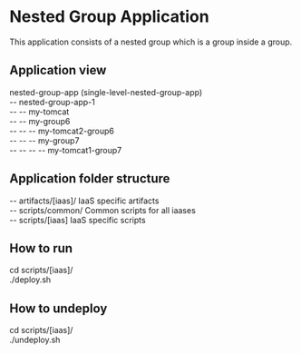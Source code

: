 Nested Group Application
========================
This application consists of a nested group which is a group inside a group.

Application view
----------------
nested-group-app (single-level-nested-group-app)        <br />
-- nested-group-app-1                                   <br />
-- -- my-tomcat                                         <br />
-- -- my-group6                                         <br />
-- -- -- my-tomcat2-group6                              <br />
-- -- -- my-group7                                      <br />
-- -- -- -- my-tomcat1-group7                           <br />

Application folder structure
----------------------------
-- artifacts/[iaas]/ IaaS specific artifacts                <br />
-- scripts/common/ Common scripts for all iaases            <br />
-- scripts/[iaas] IaaS specific scripts                     <br />

How to run
----------
cd scripts/[iaas]/          <br />
./deploy.sh                 <br />

How to undeploy
---------------
cd scripts/[iaas]/          <br />
./undeploy.sh               <br />